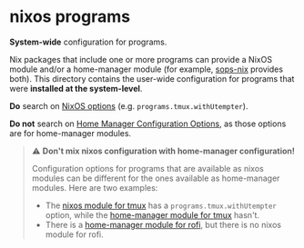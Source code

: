 # nixos programs

**System-wide** configuration for programs.

Nix packages that include one or more programs can provide a NixOS module and/or a home-manager module (for example, [sops-nix](https://github.com/Mic92/sops-nix) provides both). This directory contains the user-wide configuration for programs that were **installed at the system-level**.

**Do** search on [NixOS options](https://search.nixos.org/options) (e.g. `programs.tmux.withUtempter`).

**Do not** search on [Home Manager Configuration Options](https://nix-community.github.io/home-manager/options.html), as those options are for home-manager modules.

> ⚠️ **Don't mix nixos configuration with home-manager configuration!**
>
> Configuration options for programs that are available as nixos modules can be different for the ones available as home-manager modules. Here are two examples:
>
> - The [nixos module for tmux](https://github.com/NixOS/nixpkgs/blob/master/nixos/modules/programs/tmux.nix) has a `programs.tmux.withUtempter` option, while the [home-manager module for tmux](https://github.com/nix-community/home-manager/blob/master/modules/programs/tmux.nix) hasn't.
> - There is a [home-manager module for rofi](https://github.com/nix-community/home-manager/blob/master/modules/programs/rofi.nix), but there is no nixos module for rofi.
